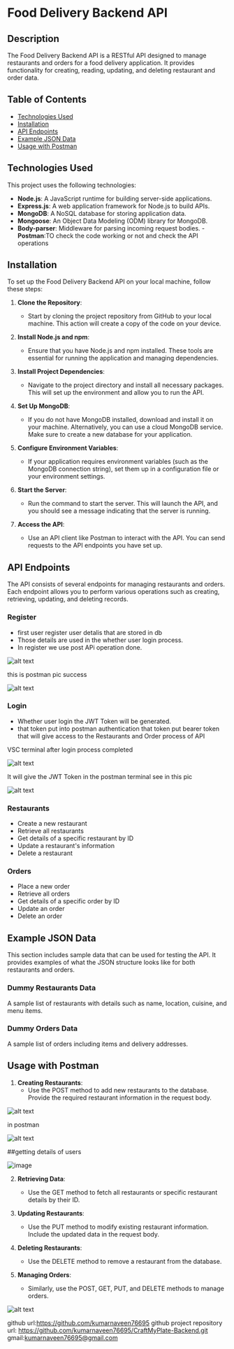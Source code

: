 # Food Delivery Backend API

## Description
The Food Delivery Backend API is a RESTful API designed to manage restaurants and orders for a food delivery application. It provides functionality for creating, reading, updating, and deleting restaurant and order data.

## Table of Contents
- [Technologies Used](#technologies-used)
- [Installation](#installation)
- [API Endpoints](#api-endpoints)
- [Example JSON Data](#example-json-data)
- [Usage with Postman](#usage-with-postman)
  

## Technologies Used
This project uses the following technologies:
- **Node.js**: A JavaScript runtime for building server-side applications.
- **Express.js**: A web application framework for Node.js to build APIs.
- **MongoDB**: A NoSQL database for storing application data.
- **Mongoose**: An Object Data Modeling (ODM) library for MongoDB.
- **Body-parser**: Middleware for parsing incoming request bodies.
-**Postman**:TO check the code working or not and check the API operations 

## Installation
To set up the Food Delivery Backend API on your local machine, follow these steps:

1. **Clone the Repository**:
   - Start by cloning the project repository from GitHub to your local machine. This action will create a copy of the code on your device.

2. **Install Node.js and npm**:
   - Ensure that you have Node.js and npm installed. These tools are essential for running the application and managing dependencies.

3. **Install Project Dependencies**:
   - Navigate to the project directory and install all necessary packages. This will set up the environment and allow you to run the API.

4. **Set Up MongoDB**:
   - If you do not have MongoDB installed, download and install it on your machine. Alternatively, you can use a cloud MongoDB service. Make sure to create a new database for your application.

5. **Configure Environment Variables**:
   - If your application requires environment variables (such as the MongoDB connection string), set them up in a configuration file or your environment settings.

6. **Start the Server**:
   - Run the command to start the server. This will launch the API, and you should see a message indicating that the server is running.

7. **Access the API**:
   - Use an API client like Postman to interact with the API. You can send requests to the API endpoints you have set up.

## API Endpoints
The API consists of several endpoints for managing restaurants and orders. Each endpoint allows you to perform various operations such as creating, retrieving, updating, and deleting records.


### Register

- first user register user detalis that are stored in db
- Those details are used in the whether user login process.
- In register we use post APi operation done.

![alt text](image.png)

this is postman pic success 

![alt text](image-1.png)

### Login

- Whether user login the JWT Token will be generated.
- that token put into postman authentication that token put bearer token that will give access to the Restaurants and Order process of  API 

VSC terminal after login process completed

![alt text](image-3.png)

It will give the JWT Token in the postman terminal see in this pic 

![alt text](image-2.png)

### Restaurants
- Create a new restaurant
- Retrieve all restaurants
- Get details of a specific restaurant by ID
- Update a restaurant's information
- Delete a restaurant

### Orders
- Place a new order
- Retrieve all orders
- Get details of a specific order by ID
- Update an order
- Delete an order

## Example JSON Data
This section includes sample data that can be used for testing the API. It provides examples of what the JSON structure looks like for both restaurants and orders.

### Dummy Restaurants Data
A sample list of restaurants with details such as name, location, cuisine, and menu items.

### Dummy Orders Data
A sample list of orders including items and delivery addresses.

## Usage with Postman

1. **Creating Restaurants**:
   - Use the POST method to add new restaurants to the database. Provide the required restaurant information in the request body.

![alt text](image-4.png)

in postman 

![alt text](image-5.png)

##getting details of users

![image](https://github.com/user-attachments/assets/47ff02fc-e551-4cec-9b30-c70284e724e8)


2. **Retrieving Data**:
   - Use the GET method to fetch all restaurants or specific restaurant details by their ID.

3. **Updating Restaurants**:
   - Use the PUT method to modify existing restaurant information. Include the updated data in the request body.

4. **Deleting Restaurants**:
   - Use the DELETE method to remove a restaurant from the database.

5. **Managing Orders**:
   - Similarly, use the POST, GET, PUT, and DELETE methods to manage orders.

![alt text](image-6.png)

github url:https://github.com/kumarnaveen76695
github project repository url: https://github.com/kumarnaveen76695/CraftMyPlate-Backend.git
gmail:kumarnaveen76695@gmail.com
